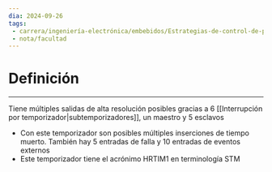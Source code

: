 ```yaml
---
dia: 2024-09-26
tags: 
 - carrera/ingeniería-electrónica/embebidos/Estrategias-de-control-de-periféricos
 - nota/facultad
---
```

# Definición
---
Tiene múltiples salidas de alta resolución posibles gracias a $6$ [[Interrupción por temporizador|subtemporizadores]], un maestro y $5$ esclavos
* Con este temporizador son posibles múltiples inserciones de tiempo muerto. También hay $5$ entradas de falla y $10$ entradas de eventos externos
* Este temporizador tiene el acrónimo HRTIM1 en terminología STM